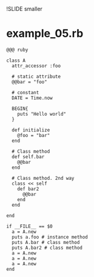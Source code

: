 !SLIDE smaller
# example_05.rb #

    @@@ ruby
    
    class A
      attr_accessor :foo
    
      # static attribute
      @@bar = "foo"
    
      # constant
      DATE = Time.now
    
      BEGIN{
        puts "Hello world"
      }
    
      def initialize
        @foo = "bar"
      end
    
      # Class method
      def self.bar
        @@bar
      end
    
      # Class method. 2nd way
      class << self
        def bar2
          @@bar
        end
      end
    
    end
    
    if __FILE__ == $0
      a = A.new
      puts a.foo # instance method
      puts A.bar # class method
      puts A.bar2 # class method
      a = A.new
      a = A.new
      a = A.new
    end
    
